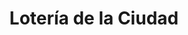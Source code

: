 ---
title: "Lotería de la Ciudad"
url: /ciudad-autonoma-de-buenos-aires/loteria-de-la-ciudad-2/
shop: lotería
---
